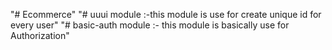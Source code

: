 "# Ecommerce" 
"# uuui module :-this module is use for create unique id for every user"
"# basic-auth module :- this module is basically use for Authorization"

